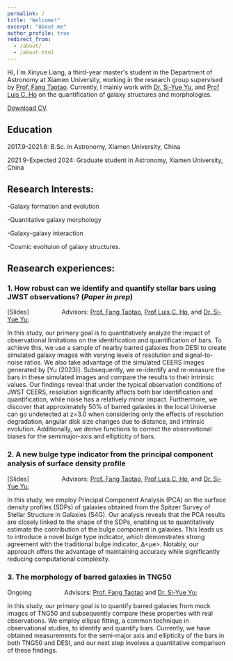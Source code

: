 ```yaml
---
permalink: /
title: "Welcome!"
excerpt: "About me"
author_profile: true
redirect_from: 
  - /about/
  - /about.html
---
```





Hi, I`m Xinyue Liang, a third-year master's student in the Department of Astronomy at Xiamen University, working in the research group supervised by [Prof. Fang Taotao](https://cpst.xmu.edu.cn/eng/info/1203/1212.htm). Currently, I mainly work with [Dr. Si-Yue Yu](https://siyue.github.io/home/), and [Prof Luis C. Ho](http://kavli.pku.edu.cn/~lho/) on the quantification of galaxy structures and morphologies.

[Download CV](../assets/CV_resume.pdf).

## Education
2017.9-2021.6: B.Sc. in Astronomy, Xiamen University, China 

2021.9-Expected 2024: Graduate student in Astronomy, Xiamen University, China

## Research Interests:
-Galaxy formation and evolution 

-Quantitative galaxy morphology 

-Galaxy-galaxy interaction

-Cosmic evoltuion of galaxy structures.


## Reasearch experiences:
### 1. How robust can we identify and quantify stellar bars using JWST observations? (*Paper in prep*)

[Slides] &nbsp;&nbsp;&nbsp;&nbsp;&nbsp;&nbsp;&nbsp;&nbsp;&nbsp;&nbsp;&nbsp;&nbsp;&nbsp;&nbsp;&nbsp; &nbsp;
Advisors: [Prof. Fang Taotao](https://cpst.xmu.edu.cn/eng/info/1203/1212.htm), [Prof Luis C. Ho](http://kavli.pku.edu.cn/~lho/), and [Dr. Si-Yue Yu](https://siyue.github.io/home/); 


In this study, our primary goal is to quantitatively analyze the impact of observational limitations on the identification and quantification of bars. To achieve this, we use a sample of nearby barred galaxies from DESI to create simulated galaxy images with varying levels of resolution and signal-to-noise ratios. We also take advantage of the simulated CEERS images generated by [Yu (2023)]. Subsequently, we re-identify and re-measure the bars in these simulated images and compare the results to their intrinsic values. Our findings reveal that under the typical observation conditions of JWST CEERS, resolution significantly affects both bar identification and quantification, while noise has a relatively minor impact. Furthermore, we discover that approximately 50% of barred galaxies in the local Universe can go undetected at z=3.0 when considering only the effects of resolution degradation, angular disk size changes due to distance, and intrinsic evolution. Additionally, we derive functions to correct the observational biases for the semimajor-axis and ellipticity of bars.

### 2. A new bulge type indicator from the principal component analysis of surface density proﬁle 

[Slides] &nbsp;&nbsp;&nbsp;&nbsp;&nbsp;&nbsp;&nbsp;&nbsp;&nbsp;&nbsp;&nbsp;&nbsp;&nbsp;&nbsp;&nbsp; &nbsp;
Advisors: [Prof. Fang Taotao](https://cpst.xmu.edu.cn/eng/info/1203/1212.htm), [Prof Luis C. Ho](http://kavli.pku.edu.cn/~lho/), and [Dr. Si-Yue Yu](https://siyue.github.io/home/); 

In this study, we employ Principal Component Analysis (PCA) on the surface density profiles (SDPs) of galaxies obtained from the Spitzer Survey of Stellar Structure in Galaxies (S4G). Our analysis reveals that the PCA results are closely linked to the shape of the SDPs, enabling us to quantitatively estimate the contribution of the bulge component in galaxies. This leads us to introduce a novel bulge type indicator, which demonstrates strong agreement with the traditional bulge indicator, ∆<µe>. Notably, our approach offers the advantage of maintaining accuracy while significantly reducing computational complexity.


### 3. The morphology of barred galaxies in TNG50 

Ongoing &nbsp;&nbsp;&nbsp;&nbsp;&nbsp;&nbsp;&nbsp;&nbsp;&nbsp;&nbsp;&nbsp;&nbsp;&nbsp;&nbsp;&nbsp; &nbsp;
Advisors: [Prof. Fang Taotao](https://cpst.xmu.edu.cn/eng/info/1203/1212.htm) and [Dr. Si-Yue Yu](https://siyue.github.io/home/); 

In this study, our primary goal is to quantify barred galaxies from mock images of TNG50 and subsequently compare these properties with real observations. We employ ellipse fitting, a common technique in observational studies, to identify and quantify bars. Currently, we have obtained measurements for the semi-major axis and ellipticity of the bars in both TNG50 and DESI, and our next step involves a quantitative comparison of these findings.
